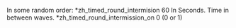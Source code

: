 In some random order:
*zh_timed_round_intermision 60 In Seconds. Time in between waves.
*zh_timed_round_intermission_on 0 (0 or 1)
